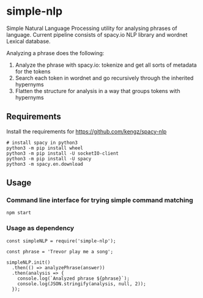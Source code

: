# simple-nlp

Simple Natural Language Processing utility for analysing phrases of language.
Current pipeline consists of spacy.io NLP library and wordnet Lexical database.

Analyzing a phrase does the following:
1. Analyze the phrase with spacy.io: tokenize and get all sorts of metadata for the tokens
2. Search each token in wordnet and go recursively through the inherited hypernyms
3. Flatten the structure for analysis in a way that groups tokens with hypernyms


## Requirements

Install the requirements for https://github.com/kengz/spacy-nlp

```shell
# install spacy in python3
python3 -m pip install wheel
python3 -m pip install -U socketIO-client
python3 -m pip install -U spacy
python3 -m spacy.en.download
```

## Usage

### Command line interface for trying simple command matching

`npm start`

### Usage as dependency

```
const simpleNLP = require('simple-nlp');

const phrase = 'Trevor play me a song';

simpleNLP.init()
  .then(() => analyzePhrase(answer))
  .then(analysis => {
    console.log(`Analyzed phrase ${phrase}`);
    console.log(JSON.stringify(analysis, null, 2));
  });
```


